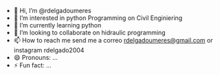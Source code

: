 - 👋 Hi, I’m @rdelgadoumeres
- 👀 I’m interested in python Programming on Civil Enginiering
- 🌱 I’m currently learning  python
- 💞️ I’m looking to collaborate on hidraulic programming
- 📫 How to reach me  send me a correo rdelgadoumeres@gmail.com or instagram rdelgado2004
- 😄 Pronouns: ...
- ⚡ Fun fact: ...

<!---
rdelgadoumeres/rdelgadoumeres is a ✨ special ✨ repository because its `README.md` (this file) appears on your GitHub profile.
You can click the Preview link to take a look at your changes.
--->
